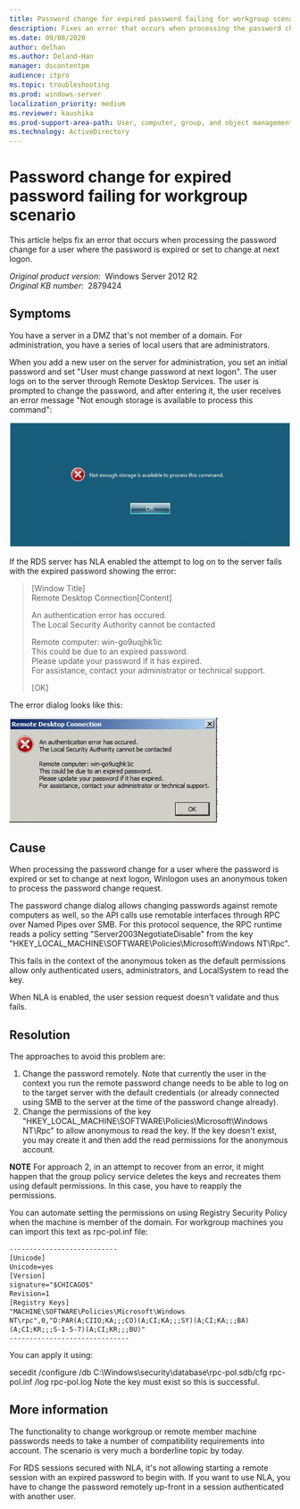 ```yaml
---
title: Password change for expired password failing for workgroup scenario
description: Fixes an error that occurs when processing the password change for a user where the password is expired or set to change at next logon.
ms.date: 09/08/2020
author: delhan
ms.author: Deland-Han
manager: dscontentpm
audience: itpro
ms.topic: troubleshooting
ms.prod: windows-server
localization_priority: medium
ms.reviewer: kaushika
ms.prod-support-area-path: User, computer, group, and object management
ms.technology: ActiveDirectory
---
```

# Password change for expired password failing for workgroup scenario

This article helps fix an error that occurs when processing the password change for a user where the password is expired or set to change at next logon.

_Original product version:_ &nbsp;Windows Server 2012 R2  
_Original KB number:_ &nbsp;2879424

## Symptoms

You have a server in a DMZ that's not member of a domain. For administration, you have a series of local users that are administrators.

When you add a new user on the server for administration, you set an initial password and set "User must change password at next logon". The user logs on to the server through Remote Desktop Services. The user is prompted to change the password, and after entering it, the user receives an error message "Not enough storage is available to process this command":

![Error on password change](./media/error-password-change-expired-password/error-pwd-change.jpg)

If the RDS server has NLA enabled the attempt to log on to the server fails with the expired password showing the error:

> [Window Title]  
Remote Desktop Connection[Content]  
>
> An authentication error has occured.  
The Local Security Authority cannot be contacted
>
> Remote computer: win-go9uqjhk1ic  
This could be due to an expired password.  
Please update your password if it has expired.  
For assistance, contact your administrator or technical support.  
>
>[OK]  

The error dialog looks like this:

![Error with NLA enabled](./media/error-password-change-expired-password/error-nla.jpg)

## Cause

When processing the password change for a user where the password is expired or set to change at next logon, Winlogon uses an anonymous token to process the password change request.

The password change dialog allows changing passwords against remote computers as well, so the API calls use remotable interfaces through RPC over Named Pipes over SMB. For this protocol sequence, the RPC runtime reads a policy setting "Server2003NegotiateDisable" from the key "HKEY_LOCAL_MACHINE\SOFTWARE\Policies\Microsoft\Windows NT\Rpc".

This fails in the context of the anonymous token as the default permissions allow only authenticated users, administrators, and LocalSystem to read the key.

When NLA is enabled, the user session request doesn't validate and thus fails.

## Resolution

The approaches to avoid this problem are:

1. Change the password remotely. Note that currently the user in the context you run the remote password change needs to be able to log on to the target server with the default credentials (or already connected using SMB to the server at the time of the password change already).
2. Change the permissions of the key "HKEY_LOCAL_MACHINE\SOFTWARE\Policies\Microsoft\Windows NT\Rpc" to allow anonymous to read the key. If the key doesn't exist, you may create it and then add the read permissions for the anonymous account.

**NOTE** For approach 2, in an attempt to recover from an error, it might happen that the group policy service deletes the keys and recreates them using default permissions. In this case, you have to reapply the permissions.

You can automate setting the permissions on using Registry Security Policy when the machine is member of the domain. For workgroup machines you can import this text as rpc-pol.inf file:

```console
---------------------------
[Unicode]
Unicode=yes
[Version]
signature="$CHICAGO$"
Revision=1
[Registry Keys]
"MACHINE\SOFTWARE\Policies\Microsoft\Windows NT\rpc",0,"D:PAR(A;CIIO;KA;;;CO)(A;CI;KA;;;SY)(A;CI;KA;;;BA)(A;CI;KR;;;S-1-5-7)(A;CI;KR;;;BU)"
------------------------------
```

You can apply it using:

secedit /configure /db C:\Windows\security\database\rpc-pol.sdb/cfg rpc-pol.inf /log rpc-pol.log
Note the key must exist so this is successful.

## More information

The functionality to change workgroup or remote member machine passwords needs to take a number of compatibility requirements into account. The scenario is very much a borderline topic by today.

For RDS sessions secured with NLA, it's not allowing starting a remote session with an expired password to begin with. If you want to use NLA, you have to change the password remotely up-front in a session authenticated with another user.
